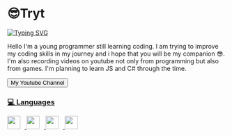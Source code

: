 # 😎Tryt
[![Typing SVG](https://readme-typing-svg.demolab.com/?lines=Young+Programmer+/+Developer;Learning+the+Programming+Languages)](https://git.io/typing-svg)

Hello I'm a young programmer still learning coding. I am trying to improve my coding skills in my journey and i hope that you will be my companion 😎. I'm also recording videos on youtube not only from programming but also from games. I'm planning to learn JS and C# through the time.

<a href="https://www.youtube.com/channel/UCATGOeuKkTPCAma3D2Fp4gQ">
<button> My Youtube Channel </button>

### 💻 Languages

<img width="30px" style="padding-right:10px" src="https://cdn.jsdelivr.net/gh/devicons/devicon/icons/html5/html5-original.svg" />
<img width="30px" style="padding-right:10px" src="https://cdn.jsdelivr.net/gh/devicons/devicon/icons/css3/css3-original.svg" />
<img width="30px" style="padding-right:10px" src="https://cdn.jsdelivr.net/gh/devicons/devicon/icons/javascript/javascript-original.svg" />
<img width="30px" style="padding-right:10px" src="https://cdn.jsdelivr.net/gh/devicons/devicon/icons/csharp/csharp-original.svg" />
          
          
